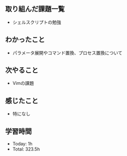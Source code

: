 ## 取り組んだ課題一覧
- シェルスクリプトの勉強
## わかったこと
- パラメータ展開やコマンド置換、プロセス置換について
## 次やること
- Vimの課題
## 感じたこと
- 特になし
## 学習時間
- Today: 1h
- Total: 323.5h
